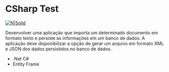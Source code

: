# CSharp Test

[![N|Solid](https://www.mestrephp.com.br/site/wp-content/uploads/2018/10/csharp.png)](https://docs.microsoft.com/pt-br/dotnet/csharp/)

Desenvolver uma aplicação que importa um determinado documento em formato texto e persiste as informações em um banco de dados. A aplicação deve disponibilizar a opção de gerar um arquivo em formato XML e JSON dos dados persistidos no banco de dados.
- .Net C#
- Entity Frame
